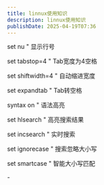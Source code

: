 ```yaml
---
title: linnux使用知识
description: linnux使用知识
publishDate: 2025-04-19T07:36
---
```

set nu                      " 显示行号

set tabstop=4               " Tab宽度为4空格

set shiftwidth=4            " 自动缩进宽度

set expandtab               " Tab转空格

syntax on                   " 语法高亮

set hlsearch                " 高亮搜索结果

set incsearch               " 实时搜索

set ignorecase              " 搜索忽略大小写

set smartcase               " 智能大小写匹配

\-
